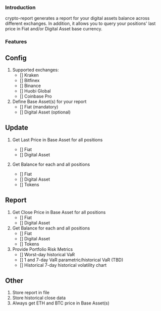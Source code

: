 ### Introduction
crypto-report generates a report for your digital assets balance across different exchanges. In addition, it allows you to query your positions' last price in Fiat and/or Digital Asset base currency.

### Features
## Config
1. Supported exchanges:
    * [] Kraken
    * [] Bitfinex
    * [] Binance
    * [] Huobi Global
    * [] Coinbase Pro
2. Define Base Asset(s) for your report
    * [] Fiat (mandatory)
    * [] Digital Asset (optional)

## Update
1. Get Last Price in Base Asset for all positions
    * [] Fiat
    * [] Digital Asset

2. Get Balance for each and all positions
    * [] Fiat
    * [] Digital Asset
    * [] Tokens

## Report
1. Get Close Price in Base Asset for all positions
    * [] Fiat
    * [] Digital Asset
2. Get Balance for each and all positions
    * [] Fiat
    * [] Digital Asset
    * [] Tokens
3. Provide Portfolio Risk Metrics
    * [] Worst-day historical VaR
    * [] 1 and 7-day VaR parametric/historical VaR (TBD)
    * [] Historical 7-day historical volatility chart

## Other
1. Store report in file
2. Store historical close data
3. Always get ETH and BTC price in Base Asset(s)

